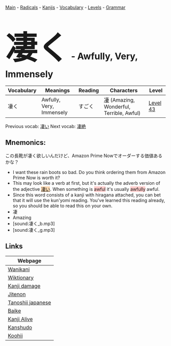 <style> bigfont {font-size: 100px}</style>
[Main](../README.md) -
[Radicals](../radicals.md) -
[Kanjis](../kanjis.md) -
[Vocabulary](../vocabulary.md) -
[Levels](../levels.md) -
[Grammar](../grammar.md)
# <bigfont> 凄く</bigfont> - Awfully, Very, Immensely 

| Vocabulary | Meanings | Reading | Characters | Level |
| --- | --- | --- | --- | --- |
| 凄く | Awfully, Very, Immensely | すごく |  [凄](../kanjis/凄.md) (Amazing, Wonderful, Terrible, Awful) | [Level 43](../levels/wk_level43.md) |

Previous vocab: [凄い](凄い.md) Next vocab: [凄絶](凄絶.md) 

## Mnemonics:
この長靴が凄く欲しいんだけど、Amazon Prime Nowでオーダーする価値あるかな？
* I want these rain boots so bad. Do you think ordering them from Amazon Prime Now is worth it?
* This may look like a verb at first, but it's actually the adverb version of the adjective <span style="background-color:#fed8b1"> [凄い](https://jisho.org/search/凄い)</span>. When something is <span style="background-color:#ffcccb"> awful</span> it's usually <span style="background-color:#ffcccb"> awfully</span> awful.
* Since this word consists of a kanji with hiragana attached, you can bet that it will use the kun'yomi reading. You've learned this reading already, so you should be able to read this on your own.
* 凄
* Amazing
* [sound:凄く_b.mp3]
* [sound:凄く_g.mp3]


## Links 

| Webpage |
| --- |
| [Wanikani          ](https://www.wanikani.com/kanji/凄く) |
| [Wiktionary        ](https://en.wiktionary.org/wiki/凄く) |
| [Kanji damage      ](http://www.kanjidamage.com/kanji/search?utf8=✓&q=凄く) |
| [Jitenon           ](https://jitenon.com/kanji/凄く) |
| [Tanoshii japanese ](https://www.tanoshiijapanese.com/dictionary/kanji.cfm?k=凄く) |
| [Baike             ](https://baike.baidu.com/item/凄く) |
| [Kanji Alive       ](https://app.kanjialive.com/凄く) |
| [Kanshudo          ](https://www.kanshudo.com/searchmn?q=凄く) |
| [Koohii            ](https://kanji.koohii.com/study/kanji/凄く) |
